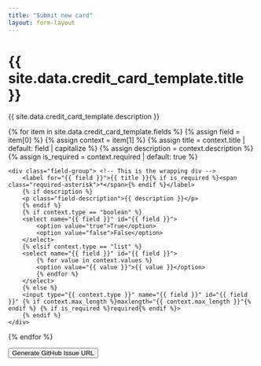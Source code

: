 ```yaml
---
title: "Submit new card"
layout: form-layout
---
```


<h1>{{ site.data.credit_card_template.title }}</h1>
<p>{{ site.data.credit_card_template.description }}</p>

<form id="creditCardSubmissionForm">
  {% for item in site.data.credit_card_template.fields %}
    {% assign field = item[0] %}
    {% assign context = item[1] %}
    {% assign title = context.title | default: field | capitalize %}
    {% assign description = context.description %}
    {% assign is_required = context.required | default: true %}
    
    <div class="field-group"> <!-- This is the wrapping div -->
        <label for="{{ field }}">{{ title }}{% if is_required %}<span class="required-asterisk">*</span>{% endif %}</label>
        {% if description %}
        <p class="field-description">{{ description }}</p>
        {% endif %}
        {% if context.type == "boolean" %}
        <select name="{{ field }}" id="{{ field }}">
            <option value="true">True</option>
            <option value="false">False</option>
        </select>
        {% elsif context.type == "list" %}
        <select name="{{ field }}" id="{{ field }}">
            {% for value in context.values %}
            <option value="{{ value }}">{{ value }}</option>
            {% endfor %}
        </select>
        {% else %}
        <input type="{{ context.type }}" name="{{ field }}" id="{{ field }}" {% if context.max_length %}maxlength="{{ context.max_length }}"{% endif %} {% if is_required %}required{% endif %}>
        {% endif %}
    </div>
{% endfor %}

  <button type="button" onclick="generateGitHubIssueURL()">Generate GitHub Issue URL</button>
</form>

<script>
function validateForm() {
    const formData = new FormData(document.getElementById('creditCardSubmissionForm'));
    for (let pair of formData.entries()) {
        if (pair[1] === "" && document.getElementById(pair[0]).required) {
            alert(pair[0] + " is a required field!");
            return false;
        }
    }
    return true;
}

function generateGitHubIssueURL() {
    if (!validateForm()) {
        return;
    }

    let baseURL = "https://github.com/{owner}/{repo}/issues/new?";
    let title = "New Card Submission: " + document.getElementById('card_name').value;
    let body = "";

    const formData = new FormData(document.getElementById('creditCardSubmissionForm'));
    for (let pair of formData.entries()) {
        body += pair[0] + ": " + pair[1] + "\n";
    }

    let issueURL = baseURL + "title=" + encodeURIComponent(title) + "&body=" + encodeURIComponent(body);
    window.location.href = issueURL;
}
</script>
